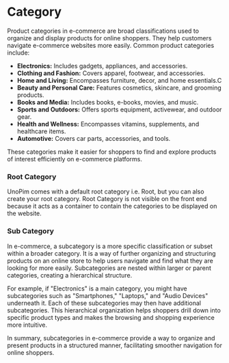 # Category

Product categories in e-commerce are broad classifications used to organize and display products for online shoppers. They help customers navigate e-commerce websites more easily. Common product categories include:

- **Electronics:** Includes gadgets, appliances, and accessories.
- **Clothing and Fashion:** Covers apparel, footwear, and accessories.
- **Home and Living:** Encompasses furniture, decor, and home essentials.C
- **Beauty and Personal Care:** Features cosmetics, skincare, and grooming products.
- **Books and Media:** Includes books, e-books, movies, and music.
- **Sports and Outdoors:** Offers sports equipment, activewear, and outdoor gear.
- **Health and Wellness:** Encompasses vitamins, supplements, and healthcare items.
- **Automotive:** Covers car parts, accessories, and tools.

These categories make it easier for shoppers to find and explore products of interest efficiently on e-commerce platforms.

### Root Category

UnoPim comes with a default root category i.e. Root, but you can also create your root category. Root Category is not visible on the front end because it acts as a container to contain the categories to be displayed on the website.

### Sub Category 

In e-commerce, a subcategory is a more specific classification or subset within a broader category. It is a way of further organizing and structuring products on an online store to help users navigate and find what they are looking for more easily. Subcategories are nested within larger or parent categories, creating a hierarchical structure.

For example, if "Electronics" is a main category, you might have subcategories such as "Smartphones," "Laptops," and "Audio Devices" underneath it. Each of these subcategories may then have additional subcategories. This hierarchical organization helps shoppers drill down into specific product types and makes the browsing and shopping experience more intuitive.

In summary, subcategories in e-commerce provide a way to organize and present products in a structured manner, facilitating smoother navigation for online shoppers.